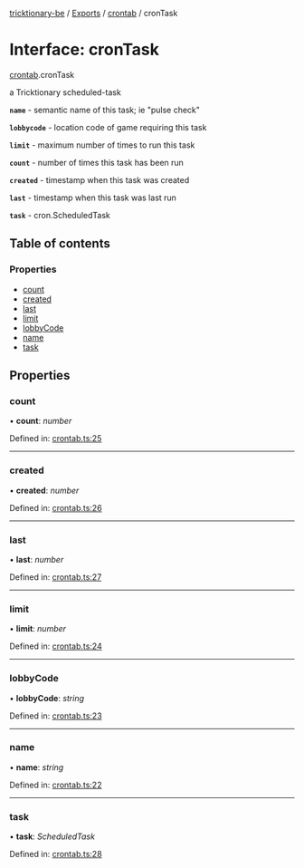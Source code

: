[tricktionary-be](../README.md) / [Exports](../modules.md) / [crontab](../modules/crontab.md) / cronTask

# Interface: cronTask

[crontab](../modules/crontab.md).cronTask

a Tricktionary scheduled-task

**`name`** - semantic name of this task; ie "pulse check"

**`lobbycode`** - location code of game requiring this task

**`limit`** - maximum number of times to run this task

**`count`** - number of times this task has been run

**`created`** - timestamp when this task was created

**`last`** - timestamp when this task was last run

**`task`** - cron.ScheduledTask

## Table of contents

### Properties

- [count](crontab.crontask.md#count)
- [created](crontab.crontask.md#created)
- [last](crontab.crontask.md#last)
- [limit](crontab.crontask.md#limit)
- [lobbyCode](crontab.crontask.md#lobbycode)
- [name](crontab.crontask.md#name)
- [task](crontab.crontask.md#task)

## Properties

### count

• **count**: *number*

Defined in: [crontab.ts:25](https://github.com/story-squad/tricktionary-be/blob/6466b77/src/sockets/crontab.ts#L25)

___

### created

• **created**: *number*

Defined in: [crontab.ts:26](https://github.com/story-squad/tricktionary-be/blob/6466b77/src/sockets/crontab.ts#L26)

___

### last

• **last**: *number*

Defined in: [crontab.ts:27](https://github.com/story-squad/tricktionary-be/blob/6466b77/src/sockets/crontab.ts#L27)

___

### limit

• **limit**: *number*

Defined in: [crontab.ts:24](https://github.com/story-squad/tricktionary-be/blob/6466b77/src/sockets/crontab.ts#L24)

___

### lobbyCode

• **lobbyCode**: *string*

Defined in: [crontab.ts:23](https://github.com/story-squad/tricktionary-be/blob/6466b77/src/sockets/crontab.ts#L23)

___

### name

• **name**: *string*

Defined in: [crontab.ts:22](https://github.com/story-squad/tricktionary-be/blob/6466b77/src/sockets/crontab.ts#L22)

___

### task

• **task**: *ScheduledTask*

Defined in: [crontab.ts:28](https://github.com/story-squad/tricktionary-be/blob/6466b77/src/sockets/crontab.ts#L28)
